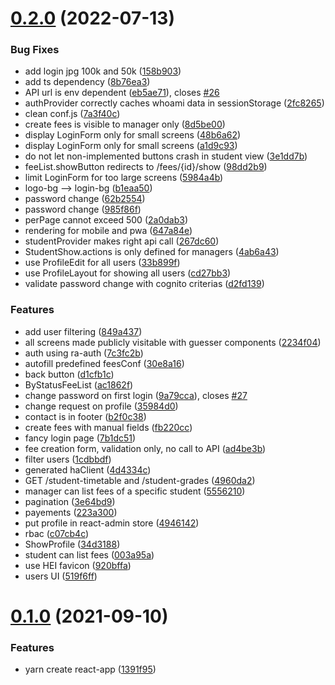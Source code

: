 # [0.2.0](https://github.com/hei-school/hei-admin-ui/compare/v0.1.0...v0.2.0) (2022-07-13)


### Bug Fixes

* add login jpg 100k and 50k ([158b903](https://github.com/hei-school/hei-admin-ui/commit/158b903071f69ae59343b7d9bafa2e8d6d3b4889))
* add ts dependency ([8b76ea3](https://github.com/hei-school/hei-admin-ui/commit/8b76ea3440ea0959819d1262c17de8bdbf1aa110))
* API url is env dependent ([eb5ae71](https://github.com/hei-school/hei-admin-ui/commit/eb5ae71d176e5390fef4cfa46c2dd48d92768679)), closes [#26](https://github.com/hei-school/hei-admin-ui/issues/26)
* authProvider correctly caches whoami data in sessionStorage ([2fc8265](https://github.com/hei-school/hei-admin-ui/commit/2fc82651d72ab28d49f48f2cd3953bbae4dc86ca))
* clean conf.js ([7a3f40c](https://github.com/hei-school/hei-admin-ui/commit/7a3f40c1369e43e71459902ffde86bdb29f88716))
* create fees is visible to manager only ([8d5be00](https://github.com/hei-school/hei-admin-ui/commit/8d5be0052ccf41740ed5fb8ce6659cb8ca693b59))
* display LoginForm only for small screens ([48b6a62](https://github.com/hei-school/hei-admin-ui/commit/48b6a62011d59003878c6d51364cf8e554bf79a1))
* display LoginForm only for small screens ([a1d9c93](https://github.com/hei-school/hei-admin-ui/commit/a1d9c9385355236e485462402b8b251519a145b8))
* do not let non-implemented buttons crash in student view ([3e1dd7b](https://github.com/hei-school/hei-admin-ui/commit/3e1dd7b1aaa22964dbc1411904c18f226763ae4f))
* feeList.showButton redirects to /fees/{id}/show ([98dd2b9](https://github.com/hei-school/hei-admin-ui/commit/98dd2b9c0d0b3aab5ecea4a44fb19e629eca8e01))
* limit LoginForm for too large screens ([5984a4b](https://github.com/hei-school/hei-admin-ui/commit/5984a4bc84b0ae0ec172a75f77193d64bc5f4549))
* logo-bg --> login-bg ([b1eaa50](https://github.com/hei-school/hei-admin-ui/commit/b1eaa508e5544a6199551cc7fb1313f0145295f2))
* password change ([62b2554](https://github.com/hei-school/hei-admin-ui/commit/62b25547101153bc3bdd79636c8d56360ae05095))
* password change ([985f86f](https://github.com/hei-school/hei-admin-ui/commit/985f86ff9277741eb19c02d8af9ac3f46e287c14))
* perPage cannot exceed 500 ([2a0dab3](https://github.com/hei-school/hei-admin-ui/commit/2a0dab3ae7e49d01e3f237f2e8fa0175c25c147f))
* rendering for mobile and pwa ([647a84e](https://github.com/hei-school/hei-admin-ui/commit/647a84ee72e6ce208b20381328e94dcdd01d6e10))
* studentProvider makes right api call ([267dc60](https://github.com/hei-school/hei-admin-ui/commit/267dc6046a5fe9bdd2a908d456c864c0f4005782))
* StudentShow.actions is only defined for managers ([4ab6a43](https://github.com/hei-school/hei-admin-ui/commit/4ab6a438dbfc04115ba9705d549e0c741696e757))
* use ProfileEdit for all users ([33b899f](https://github.com/hei-school/hei-admin-ui/commit/33b899fc1514d5ba716e062b5257bc168a601ce4))
* use ProfileLayout for showing all users ([cd27bb3](https://github.com/hei-school/hei-admin-ui/commit/cd27bb35c6cce54e980dde3d3dc9cfc173e7ce39))
* validate password change with cognito criterias ([d2fd139](https://github.com/hei-school/hei-admin-ui/commit/d2fd139b5e21dc3cea41dc07095fe76a7380950d))


### Features

* add user filtering ([849a437](https://github.com/hei-school/hei-admin-ui/commit/849a437bdb31f8b3f784bb67387328cb156d138a))
* all screens made publicly visitable with guesser components ([2234f04](https://github.com/hei-school/hei-admin-ui/commit/2234f04b7ab2e8bcbe3591ca909b7fc3950aad7c))
* auth using ra-auth ([7c3fc2b](https://github.com/hei-school/hei-admin-ui/commit/7c3fc2b9909827444d26df34df836af58d087b91))
* autofill predefined feesConf ([30e8a16](https://github.com/hei-school/hei-admin-ui/commit/30e8a1632455470599685c638f2339d02a564031))
* back button ([d1cfb1c](https://github.com/hei-school/hei-admin-ui/commit/d1cfb1c741fb494c218a66b5ed0210b5514ddd09))
* ByStatusFeeList ([ac1862f](https://github.com/hei-school/hei-admin-ui/commit/ac1862fdff2578c128d8a2953b25521e1ff845c8))
* change password on first login ([9a79cca](https://github.com/hei-school/hei-admin-ui/commit/9a79ccae59a18376977e3186d9ca1a17deb079b2)), closes [#27](https://github.com/hei-school/hei-admin-ui/issues/27)
* change request on profile ([35984d0](https://github.com/hei-school/hei-admin-ui/commit/35984d049a8e4a2e5d38313c699ea734d91e5304))
* contact is in footer ([b2f0c38](https://github.com/hei-school/hei-admin-ui/commit/b2f0c38d374f4d10084fd5e8fa14264b1a4115a5))
* create fees with manual fields ([fb220cc](https://github.com/hei-school/hei-admin-ui/commit/fb220cc9062d3dd4a0a0deea9ad69d5e516093a6))
* fancy login page ([7b1dc51](https://github.com/hei-school/hei-admin-ui/commit/7b1dc51242db589b76c2e8dcf9be6940d3d1d0ba))
* fee creation form, validation only, no call to API ([ad4be3b](https://github.com/hei-school/hei-admin-ui/commit/ad4be3bf82bb6d98b5e21717e76e0e1f897d6227))
* filter users ([1cdbbdf](https://github.com/hei-school/hei-admin-ui/commit/1cdbbdf5fdeb78da850679233b75674fafb370ec))
* generated haClient ([4d4334c](https://github.com/hei-school/hei-admin-ui/commit/4d4334cf97439a9279cfba31452898d501a42baf))
* GET /student-timetable and /student-grades ([4960da2](https://github.com/hei-school/hei-admin-ui/commit/4960da2d9600619ec702f03d726df2e2440e6aa3))
* manager can list fees of a specific student ([5556210](https://github.com/hei-school/hei-admin-ui/commit/55562106d39a9fc8d5f57d32b8ba27242fb9976d))
* pagination ([3e64bd9](https://github.com/hei-school/hei-admin-ui/commit/3e64bd930426a5714d48dac57543832baba02c65))
* payements ([223a300](https://github.com/hei-school/hei-admin-ui/commit/223a3008e83903a3088c04e4c3aa651f6d6af359))
* put profile in react-admin store ([4946142](https://github.com/hei-school/hei-admin-ui/commit/4946142d4c8f51c0d1e5e0eed47742ccf5e627f7))
* rbac ([c07cb4c](https://github.com/hei-school/hei-admin-ui/commit/c07cb4c3c78227f351f8c90564b60ca3aa9f4194))
* ShowProfile ([34d3188](https://github.com/hei-school/hei-admin-ui/commit/34d3188ec603e7415c135c6084d35135817d1be8))
* student can list fees ([003a95a](https://github.com/hei-school/hei-admin-ui/commit/003a95abc2f424ee008989decb4535ca8a11f2a6))
* use HEI favicon ([920bffa](https://github.com/hei-school/hei-admin-ui/commit/920bffa4febd773db6429e59d7628e95d3a3bc00))
* users UI ([519f6ff](https://github.com/hei-school/hei-admin-ui/commit/519f6ff97af94b8f9752e23ed130fd610c6679f5))



# [0.1.0](https://github.com/hei-school/hei-admin-ui/compare/1391f951dd303aabdad15ea35666766830c830de...v0.1.0) (2021-09-10)


### Features

* yarn create react-app ([1391f95](https://github.com/hei-school/hei-admin-ui/commit/1391f951dd303aabdad15ea35666766830c830de))




